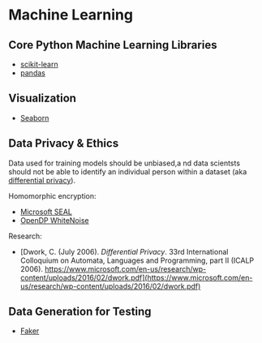# Machine Learning

## Core Python Machine Learning Libraries
- [scikit-learn](https://scikit-learn.org/stable/index.html)
- [pandas](https://pandas.pydata.org/)

## Visualization
- [Seaborn](https://seaborn.pydata.org/)

## Data Privacy & Ethics
Data used for training models should be unbiased,a nd data scientsts should not be able to identify an individual person within a dataset (aka [differential privacy](https://en.wikipedia.org/wiki/Differential_privacy)).

Homomorphic encryption:
- [Microsoft SEAL](https://www.microsoft.com/en-us/research/project/microsoft-seal/)
- [OpenDP WhiteNoise](https://github.com/opendifferentialprivacy/whitenoise-core)

Research:
- [Dwork, C. (July 2006). *Differential Privacy*. 33rd International Colloquium on Automata, Languages and Programming, part II (ICALP 2006). https://www.microsoft.com/en-us/research/wp-content/uploads/2016/02/dwork.pdf](https://www.microsoft.com/en-us/research/wp-content/uploads/2016/02/dwork.pdf)

## Data Generation for Testing
- [Faker](https://faker.readthedocs.io/en/master/#)
